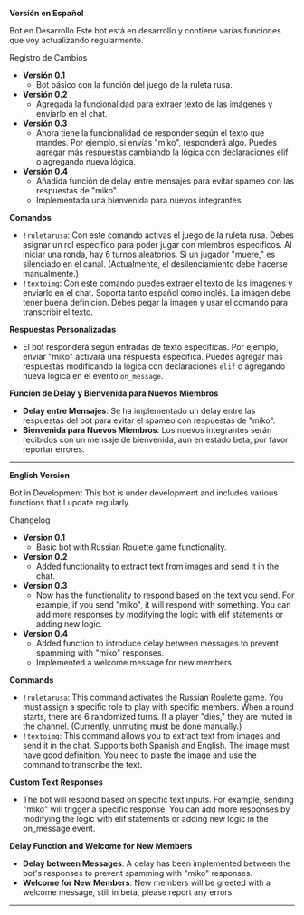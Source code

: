 
**Versión en Español**

Bot en Desarrollo
Este bot está en desarrollo y contiene varias funciones que voy actualizando regularmente.

Registro de Cambios
- **Versión 0.1**
  - Bot básico con la función del juego de la ruleta rusa.
- **Versión 0.2**
  - Agregada la funcionalidad para extraer texto de las imágenes y enviarlo en el chat.
- **Versión 0.3**
  - Ahora tiene la funcionalidad de responder según el texto que mandes. Por ejemplo, si envías "miko", responderá algo. Puedes agregar más respuestas cambiando la lógica con declaraciones elif o agregando nueva lógica.
- **Versión 0.4**
  - Añadida función de delay entre mensajes para evitar spameo con las respuestas de "miko".
  - Implementada una bienvenida para nuevos integrantes.

**Comandos**
- `!ruletarusa`: Con este comando activas el juego de la ruleta rusa. Debes asignar un rol específico para poder jugar con miembros específicos. Al iniciar una ronda, hay 6 turnos aleatorios. Si un jugador "muere," es silenciado en el canal. (Actualmente, el desilenciamiento debe hacerse manualmente.)
- `!textoimg`: Con este comando puedes extraer el texto de las imágenes y enviarlo en el chat. Soporta tanto español como inglés. La imagen debe tener buena definición. Debes pegar la imagen y usar el comando para transcribir el texto.

**Respuestas Personalizadas**
- El bot responderá según entradas de texto específicas. Por ejemplo, enviar "miko" activará una respuesta específica. Puedes agregar más respuestas modificando la lógica con declaraciones `elif` o agregando nueva lógica en el evento `on_message`.

**Función de Delay y Bienvenida para Nuevos Miembros**
- **Delay entre Mensajes**: Se ha implementado un delay entre las respuestas del bot para evitar el spameo con respuestas de "miko".
- **Bienvenida para Nuevos Miembros**: Los nuevos integrantes serán recibidos con un mensaje de bienvenida, aún en estado beta, por favor reportar errores.

---

**English Version**

Bot in Development
This bot is under development and includes various functions that I update regularly.

Changelog
- **Version 0.1**
  - Basic bot with Russian Roulette game functionality.
- **Version 0.2**
  - Added functionality to extract text from images and send it in the chat.
- **Version 0.3**
  - Now has the functionality to respond based on the text you send. For example, if you send "miko", it will respond with something. You can add more responses by modifying the logic with elif statements or adding new logic.
- **Version 0.4**
  - Added function to introduce delay between messages to prevent spamming with "miko" responses.
  - Implemented a welcome message for new members.

**Commands**
- `!ruletarusa`: This command activates the Russian Roulette game. You must assign a specific role to play with specific members. When a round starts, there are 6 randomized turns. If a player "dies," they are muted in the channel. (Currently, unmuting must be done manually.)
- `!textoimg`: This command allows you to extract text from images and send it in the chat. Supports both Spanish and English. The image must have good definition. You need to paste the image and use the command to transcribe the text.

**Custom Text Responses**
- The bot will respond based on specific text inputs. For example, sending "miko" will trigger a specific response. You can add more responses by modifying the logic with elif statements or adding new logic in the on_message event.

**Delay Function and Welcome for New Members**
- **Delay between Messages**: A delay has been implemented between the bot's responses to prevent spamming with "miko" responses.
- **Welcome for New Members**: New members will be greeted with a welcome message, still in beta, please report any errors.

---
